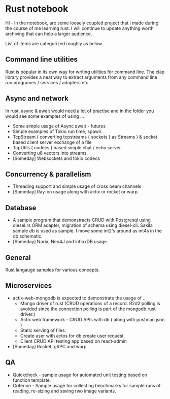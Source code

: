 # Rust notebook

Hi - In the notebook, are some loosely coupled project that i made during the course of me learning rust. I will continue to update anything worth archiving that can help a larger audience. 

List of items are categorized roughly as below. 

## Command line utilities

Rust is popular in its own way for writing utilities for command line. The clap library provides a neat way to extract arguments from any command line run programes / services / adapters etc. 

## Async and network 
In rust, async & await would need a lot of practise and in the folder you would see some examples of using ... 

 - Some simple usage of Async await - futures
 - Simple examples of Tokio run time, spawn  
 - TcpStream ( converting tcpstreams { sockets } as Streams ) & socket based client server exchange of a file
 - TcpUtils ( codecs ) based simple chat / echo server
 - Converting u8 vectors into streams.
 - [Someday] Websockets and tokio codecs 

## Concurrency & parallelism
- Threading support and simple usage of cross beam channels
- [Someday] Ray-on usage along with actix or rocket or warp. 

## Database
- A sample program that demonstracts CRUD with Postgresql using diesel.rs ORM adapter, migration of schema using diesel-cli. Sakila sample db is used as sample. I move some int2's around as int4s in the db schematic.
- [Someday] Noria, Neo4J and influxDB usage.

## General
Rust langauge samples for various concepts.

## Microservices
- actix-web-mongodb  is expected to demonstrate the usage of .. 
	- Mongo driver of rust (CRUD operations of a record. R2d2 polling is avoided since the connection polling is part of the mongodb rust driver.)
    - Actix web framework - CRUD APIs with db ( along with postman json )
    - Static serving of files.
    - Create user with actos for db create user request. 
    - Client CRUD API testing app based on react-admin 
- [Someday] Rocket, gRPC and warp 

## QA 
- Quickcheck - sample usage for automated unit testing based on function template. 
- Criterion - Sample usage for collecting benchmarks for sample runs of reading, re-sizing and saving two image variants. 
